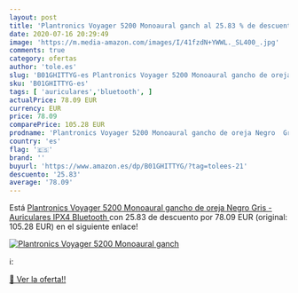 ```yaml
---
layout: post
title: 'Plantronics Voyager 5200 Monoaural ganch al 25.83 % de descuento'
date: 2020-07-16 20:29:49
image: 'https://m.media-amazon.com/images/I/41fzdN+YWWL._SL400_.jpg'
comments: true
category: ofertas
author: 'tole.es'
slug: 'B01GHITTYG-es Plantronics Voyager 5200 Monoaural gancho de oreja Negro...'
sku: 'B01GHITTYG-es'
tags: [ 'auriculares','bluetooth', ]
actualPrice: 78.09 EUR
currency: EUR
price: 78.09
comparePrice: 105.28 EUR
prodname: 'Plantronics Voyager 5200 Monoaural gancho de oreja Negro  Gris - Auriculares   IPX4  Bluetooth '
country: 'es'
flag: '🇪🇸'
brand: ''
buyurl: 'https://www.amazon.es/dp/B01GHITTYG/?tag=tolees-21'
descuento: '25.83'
average: '78.09'
---
```


Está [Plantronics Voyager 5200 Monoaural gancho de oreja Negro  Gris - Auriculares   IPX4  Bluetooth ](https://www.amazon.es/dp/B01GHITTYG/?tag=tolees-21) con 25.83 de descuento por 78.09 EUR (original: 105.28 EUR) en el siguiente enlace!

[![Plantronics Voyager 5200 Monoaural ganch](https://m.media-amazon.com/images/I/41fzdN+YWWL._SL400_.jpg)](https://www.amazon.es/dp/B01GHITTYG/?tag=tolees-21)

ℹ️:


[🛒 Ver la oferta!!](https://www.amazon.es/dp/B01GHITTYG/?tag=tolees-21)
